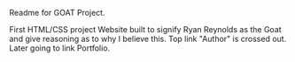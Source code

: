 Readme for GOAT Project.

First HTML/CSS project
Website built to signify Ryan Reynolds as the Goat and
give reasoning as to why I believe this.
Top link "Author" is crossed out. Later going to link Portfolio.
